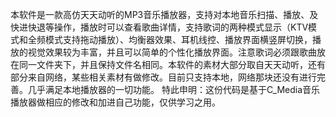 本软件是一款高仿天天动听的MP3音乐播放器，支持对本地音乐扫描、播放、及快进快退等操作，播放时可以查看歌曲详情，支持歌词的两种模式显示（KTV模式和全频模式支持拖动播放）、均衡器效果、耳机线控、播放界面横竖屏切换，播放的视觉效果较为丰富，并且可以简单的个性化播放界面。注意歌词必须跟歌曲放在同一文件夹下，并且保持文件名相同。本软件的素材大部分取自天天动听，还有部分来自网络，某些相关素材有做修改。目前只支持本地，网络那块还没有进行完善。几乎满足本地播放器的一切功能。
特此申明：这份代码是基于C_Media音乐播放器做相应的修改和加进自己功能，仅供学习之用。
